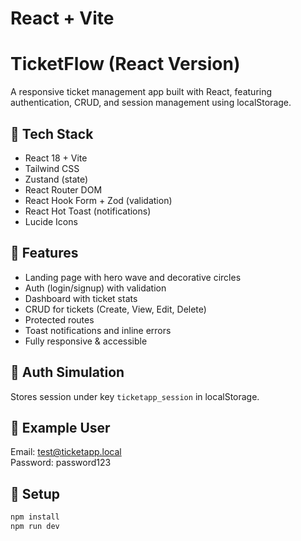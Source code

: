 # React + Vite

# TicketFlow (React Version)

A responsive ticket management app built with React, featuring authentication, CRUD, and session management using localStorage.

## 🚀 Tech Stack
- React 18 + Vite
- Tailwind CSS
- Zustand (state)
- React Router DOM
- React Hook Form + Zod (validation)
- React Hot Toast (notifications)
- Lucide Icons

## 🧩 Features
- Landing page with hero wave and decorative circles
- Auth (login/signup) with validation
- Dashboard with ticket stats
- CRUD for tickets (Create, View, Edit, Delete)
- Protected routes
- Toast notifications and inline errors
- Fully responsive & accessible

## 🧠 Auth Simulation
Stores session under key `ticketapp_session` in localStorage.

## 🧾 Example User
Email: test@ticketapp.local  
Password: password123

## 🧰 Setup
```bash
npm install
npm run dev

